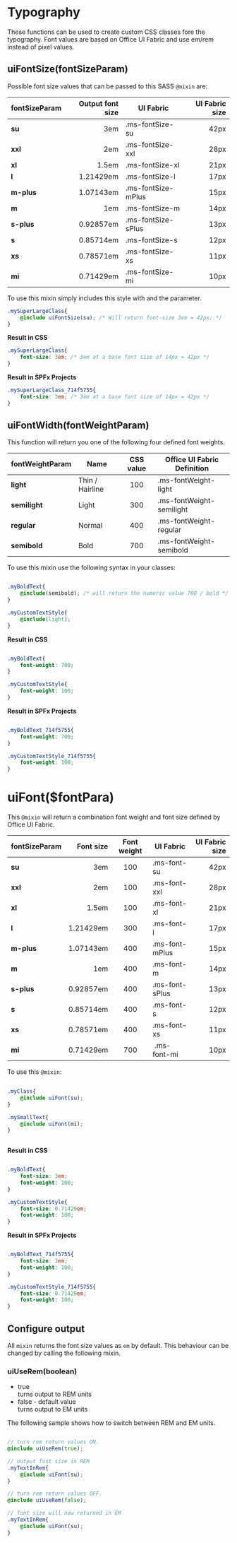 # Typography
These functions can be used to create custom CSS classes fore the typography. Font values are based on Office UI Fabric and use em/rem instead of pixel values.

## uiFontSize(fontSizeParam)
Possible font size values that can be passed to this SASS `@mixin` are:

| fontSizeParam | Output font size | UI Fabric | UI Fabric size |
| ------------- | -----:| ------------- | ----:|
| **su**      | 3em | .ms-fontSize-su  | 42px |
| **xxl**     | 2em | .ms-fontSize-xxl | 28px |
| **xl**      | 1.5em | .ms-fontSize-xl  | 21px |
| **l**       | 1.21429em | .ms-fontSize-l | 17px |
| **m-plus**  | 1.07143em | .ms-fontSize-mPlus | 15px |
| **m**       | 1em | .ms-fontSize-m | 14px |
| **s-plus**  | 0.92857em | .ms-fontSize-sPlus | 13px |
| **s**       | 0.85714em | .ms-fontSize-s | 12px |
| **xs**      | 0.78571em | .ms-fontSize-xs | 11px |
| **mi**      | 0.71429em | .ms-fontSize-mi | 10px |

To use this mixin simply includes this style with and the parameter.

```scss
.mySuperLargeClass{
    @include uiFontSize(su); /* Will return font-size 3em = 42px; */
}
```

**Result in CSS**

```scss
.mySuperLargeClass{
    font-size: 3em; /* 3em at a base font size of 14px = 42px */
}
```

**Result in SPFx Projects**

```css
.mySuperLargeClass_714f5755{
    font-size: 3em; /* 3em at a base font size of 14px = 42px */
}
```

## uiFontWidth(fontWeightParam)
This function will return you one of the following four defined font weights.

| fontWeightParam | Name | CSS value | Office UI Fabric Definition |
| ------------- | ----- |:-------------:| ---- |
| **light**      | Thin / Hairline | 100  | .ms-fontWeight-light |
| **semilight**  | Light           | 300  | .ms-fontWeight-semilight |
| **regular**    | Normal | 400  | .ms-fontWeight-regular  |
| **semibold**   | Bold   | 700  | .ms-fontWeight-semibold |

To use this mixin use the following syntax in your classes:

```scss

.myBoldText{
    @include(semibold); /* will return the numeric value 700 / bold */
}

.myCustomTextStyle{
	@include(light);
}

```

**Result in CSS**

```scss

.myBoldText{
    font-weight: 700;
}

.myCustomTextStyle{
    font-weight: 100;
}

```

**Result in SPFx Projects**

```css

.myBoldText_714f5755{
    font-weight: 700;
}

.myCustomTextStyle_714f5755{
    font-weight: 100;
}

```

# uiFont($fontPara)
This `@mixin` will return a combination font weight and font size defined by Office UI Fabric.

| fontSizeParam | Font size | Font weight | UI Fabric | UI Fabric size |
| ------------- | -----:|:----:| ------------- | ----:|
| **su**      | 3em | 100 | .ms-font-su  | 42px |
| **xxl**     | 2em | 100 | .ms-font-xxl | 28px |
| **xl**      | 1.5em | 100 | .ms-font-xl  | 21px |
| **l**       | 1.21429em | 300 | .ms-font-l | 17px |
| **m-plus**  | 1.07143em | 400 |.ms-font-mPlus | 15px |
| **m**       | 1em | 400 |.ms-font-m | 14px |
| **s-plus**  | 0.92857em | 400 | .ms-font-sPlus | 13px |
| **s**       | 0.85714em | 400 | .ms-font-s | 12px |
| **xs**      | 0.78571em | 400 | .ms-font-xs | 11px |
| **mi**      | 0.71429em | 700 | .ms-font-mi | 10px |

To use this `@mixin`:

```scss
	
.myClass{
    @include uiFont(su);
}

.mySmallText{
	@include uiFont(mi);
}
	
```

**Result in CSS**

```css

.myBoldText{
    font-size: 3em;
    font-weight: 100;
}

.myCustomTextStyle{
	font-size: 0.71429em;
    font-weight: 100;
}

```

**Result in SPFx Projects**

```css

.myBoldText_714f5755{
    font-size: 3em;
    font-weight: 100;
}

.myCustomTextStyle_714f5755{
	font-size: 0.71429em;
    font-weight: 100;
}

```

## Configure output
All `mixin` returns the font size values as `em` by default. This behaviour can be changed by calling the following mixin.

### uiUseRem(boolean)

* true  
turns output to REM units
* false - default value  
turns output to EM units

The following sample shows how to switch between REM and EM units.

```scss

// turn rem return values ON.
@include uiUseRem(true);

// output font size in REM
.myTextInRem{
	@include uiFont(su);
}

// turn rem return values OFF.
@include uiUseRem(false);

// font size will now returned in EM
.myTextInRem{
	@include uiFont(su);
}

```




